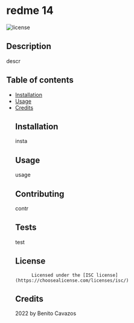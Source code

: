 
  # redme 14
  ![license](https://img.shields.io/badge/Licence-ISC-blue)
  ## Description
  descr
  ## Table of contents
* [Installation](#installation)
* [Usage](#usage)
* [Credits](#credits)
  ## Installation
  insta
  ## Usage
  usage
  ## Contributing
  contr
  ## Tests
  test
  ## License
            Licensed under the [ISC license](https://choosealicense.com/licenses/isc/)
  ## Credits
  2022 by Benito Cavazos

